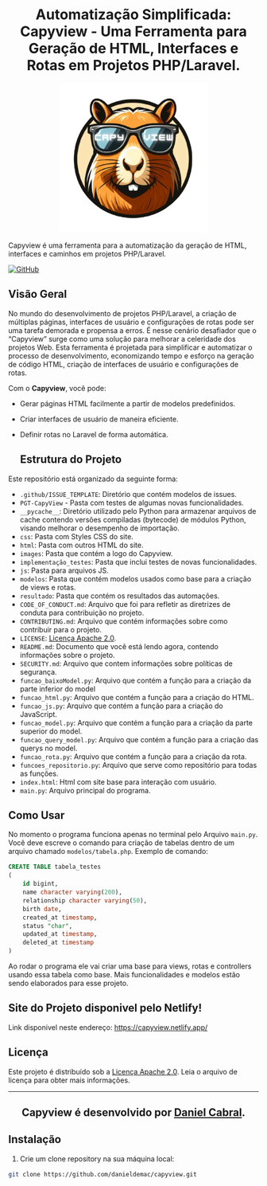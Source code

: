 <h1 align="center">Automatização Simplificada: Capyview - Uma Ferramenta para Geração de HTML, Interfaces e Rotas em Projetos PHP/Laravel.</h1> 
<p align="center">
  <img width="300" height="300" src="images/capyview.png" alt="Logo do Capyview">
</p>
Capyview é uma ferramenta para a automatização da geração de HTML, interfaces e caminhos em projetos PHP/Laravel.

[![GitHub](https://img.shields.io/badge/Licença-Apache%202.0-blue)](https://github.com/danieldemac/capyview/blob/main/LICENSE)

## Visão Geral

No mundo do desenvolvimento de projetos PHP/Laravel, a criação de múltiplas páginas, interfaces de usuário e configurações de rotas pode ser uma tarefa demorada e propensa a erros. É nesse cenário desafiador que o “Capyview” surge como uma solução para melhorar a celeridade dos projetos Web. Esta ferramenta é projetada para simplificar e automatizar o processo de desenvolvimento, economizando tempo e esforço na geração de código HTML, criação de interfaces de usuário e configurações de rotas.

Com o **Capyview**, você pode:

- Gerar páginas HTML facilmente a partir de modelos predefinidos.
- Criar interfaces de usuário de maneira eficiente.
- Definir rotas no Laravel de forma automática.

  ## Estrutura do Projeto

Este repositório está organizado da seguinte forma:

- `.github/ISSUE_TEMPLATE`: Diretório que contém modelos de issues.
- `PGT-CapyView` - Pasta com testes de algumas novas funcionalidades.
- `__pycache__`: Diretório utilizado pelo Python para armazenar arquivos de cache contendo versões compiladas (bytecode) de módulos Python, visando melhorar o desempenho de importação.
- `css`: Pasta com Styles CSS do site.
- `html`: Pasta com outros HTML do site.
- `images`: Pasta que contém a logo do Capyview.
- `implementação_testes`: Pasta que inclui testes de novas funcionalidades.
- `js`: Pasta para arquivos JS.
- `modelos`: Pasta que contém modelos usados como base para a criação de views e rotas.
- `resultado`: Pasta que contém os resultados das automações.
- `CODE_OF_CONDUCT.md`: Arquivo que foi para refletir as diretrizes de conduta para contribuição no projeto.
- `CONTRIBUTING.md`: Arquivo que contém informações sobre como contribuir para o projeto.
- `LICENSE`: [Licença Apache 2.0](https://github.com/danieldemac/capyview/blob/main/LICENSE).
- `README.md`: Documento que você está lendo agora, contendo informações sobre o projeto.
- `SECURITY.md`: Arquivo que contem informações sobre políticas de segurança.
- `funcao_baixoModel.py`: Arquivo que contém a função para a criação da parte inferior do model
- `funcao_html.py`: Arquivo que contém a função para a criação do HTML.
- `funcao_js.py`: Arquivo que contém a função para a criação do JavaScript.
- `funcao_model.py`: Arquivo que contém a função para a criação da parte superior do model.
- `funcao_query_model.py`: Arquivo que contém a função para a criação das querys no model.
- `funcao_rota.py`: Arquivo que contém a função para a criação da rota.
- `funcoes_repositorio.py`: Arquivo que serve como repositório para todas as funções.
- `index.html`: Html com site base para interação com usuário.
- `main.py`: Arquivo principal do programa.

## Como Usar

No momento o programa funciona apenas no terminal pelo Arquivo `main.py`. Você deve escreve o comando para criação de tabelas dentro de um arquivo chamado `modelos/tabela.php`.
Exemplo de comando:
```sql
CREATE TABLE tabela_testes
(
    id bigint,
    name character varying(200),
    relationship character varying(50),
    birth date,
    created_at timestamp,
    status "char",
    updated_at timestamp,
    deleted_at timestamp
)
```
Ao rodar o programa ele vai criar uma base para views, rotas e controllers usando essa tabela como base. Mais funcionalidades e modelos estão sendo elaborados para esse projeto.

## Site do Projeto disponivel pelo Netlify!

Link disponivel neste endereço: https://capyview.netlify.app/

## Licença

Este projeto é distribuído sob a [Licença Apache 2.0](https://github.com/danieldemac/capyview/blob/main/LICENSE). Leia o arquivo de licença para obter mais informações.

---

<h2 align="center">Capyview é desenvolvido por <a href='https://github.com/danieldemac'>Daniel Cabral</a>.</h2>

## Instalação

1. Crie um clone repository na sua máquina local:

```bash
git clone https://github.com/danieldemac/capyview.git

